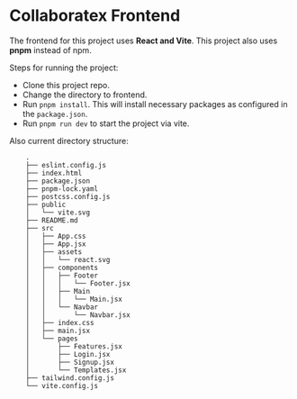 # Collaboratex Frontend

The frontend for this project uses **React and Vite**. This project also uses **pnpm** instead of npm.

Steps for running the project:

- Clone this project repo.
- Change the directory to frontend.
- Run `pnpm install`. This will install necessary packages as configured in the `package.json`.
- Run `pnpm run dev` to start the project via vite.

Also current directory structure:

        .
        ├── eslint.config.js
        ├── index.html
        ├── package.json
        ├── pnpm-lock.yaml
        ├── postcss.config.js
        ├── public
        │   └── vite.svg
        ├── README.md
        ├── src
        │   ├── App.css
        │   ├── App.jsx
        │   ├── assets
        │   │   └── react.svg
        │   ├── components
        │   │   ├── Footer
        │   │   │   └── Footer.jsx
        │   │   ├── Main
        │   │   │   └── Main.jsx
        │   │   └── Navbar
        │   │       └── Navbar.jsx
        │   ├── index.css
        │   ├── main.jsx
        │   └── pages
        │       ├── Features.jsx
        │       ├── Login.jsx
        │       ├── Signup.jsx
        │       └── Templates.jsx
        ├── tailwind.config.js
        └── vite.config.js


            
